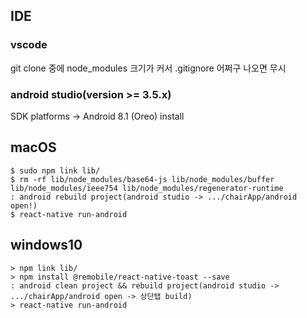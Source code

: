 ## IDE
### vscode
git clone 중에 node_modules 크기가 커서 .gitignore 어쩌구 나오면 무시
### android studio(version >= 3.5.x)
SDK platforms -> Android 8.1 (Oreo) install 

## macOS

```
$ sudo npm link lib/
$ rm -rf lib/node_modules/base64-js lib/node_modules/buffer lib/node_modules/ieee754 lib/node_modules/regenerator-runtime
: android rebuild project(android studio -> .../chairApp/android open!)
$ react-native run-android
```

## windows10

```
> npm link lib/
> npm install @remobile/react-native-toast --save
: android clean project && rebuild project(android studio -> .../chairApp/android open -> 상단탭 build)
> react-native run-android
```
